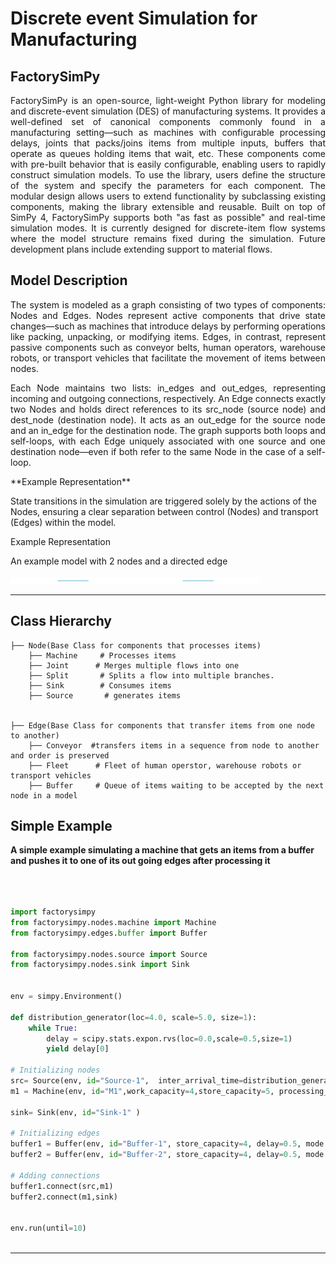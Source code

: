 
# Discrete event Simulation for Manufacturing
## FactorySimPy
<p style="text-align: justify;">
FactorySimPy is an open-source, light-weight Python library for modeling and discrete-event simulation (DES) of manufacturing systems. It provides a well-defined set of canonical components commonly found in a manufacturing setting—such as machines with configurable processing delays, joints that packs/joins items from multiple inputs, buffers that operate as queues holding items that wait, etc. These components come with pre-built behavior that is easily configurable, enabling users to rapidly construct simulation models. To use the library, users define the structure of the system and specify the parameters for each component. The modular design allows users to extend functionality by subclassing existing components, making the library extensible and reusable. Built on top of SimPy 4, FactorySimPy supports both "as fast as possible" and real-time simulation modes. It is currently designed for discrete-item flow systems where the model structure remains fixed during the simulation. Future development plans include extending support to material flows.

</p>





## Model Description
<p style="text-align: justify;">
The system is modeled as a graph consisting of two types of components: Nodes and Edges. Nodes represent active components that drive state changes—such as machines that introduce delays by performing operations like packing, unpacking, or modifying items. Edges, in contrast, represent passive components such as conveyor belts, human operators, warehouse robots, or transport vehicles that facilitate the movement of items between nodes.
</p>

<p style="text-align: justify;">
Each Node maintains two lists: in_edges and out_edges, representing incoming and outgoing connections, respectively. An Edge connects exactly two Nodes and holds direct references to its src_node (source node) and dest_node (destination node). It acts as an out_edge for the source node and an in_edge for the destination node. The graph supports both loops and self-loops, with each Edge uniquely associated with one source and one destination node—even if both refer to the same Node in the case of a self-loop.
</p>
**Example Representation**

State transitions in the simulation are triggered solely by the actions of the Nodes, ensuring a clear separation between control (Nodes) and transport (Edges) within the model.
</p>


<p style="bold: justify;">Example Representation</p>

An example model with 2 nodes and a directed edge

<!--- ![Alt text](images/gr_2nodes.jpg) --->
<img src="images/gr_2nodes.jpg" alt="System Architecture Diagram showing Nodes and Edges" width="400" height="10"/>


---


## **Class Hierarchy**
```
├── Node(Base Class for components that processes items)
    ├── Machine     # Processes items 
    ├── Joint      # Merges multiple flows into one
    ├── Split       # Splits a flow into multiple branches.
    ├── Sink        # Consumes items
    ├── Source       # generates items
  

├── Edge(Base Class for components that transfer items from one node to another)
    ├── Conveyor  #transfers items in a sequence from node to another and order is preserved
    ├── Fleet      # Fleet of human operstor, warehouse robots or transport vehicles
    ├── Buffer     # Queue of items waiting to be accepted by the next node in a model

```




## **Simple Example**
**A simple example simulating a machine that gets an items from a buffer and pushes it to one of its out going edges after processing it**

```python 



import factorysimpy
from factorysimpy.nodes.machine import Machine
from factorysimpy.edges.buffer import Buffer

from factorysimpy.nodes.source import Source
from factorysimpy.nodes.sink import Sink


env = simpy.Environment()

def distribution_generator(loc=4.0, scale=5.0, size=1):
    while True:
        delay = scipy.stats.expon.rvs(loc=0.0,scale=0.5,size=1)
        yield delay[0]

# Initializing nodes
src= Source(env, id="Source-1",  inter_arrival_time=distribution_generator(),blocking=False,out_edge_selection="FIRST" )
m1 = Machine(env, id="M1",work_capacity=4,store_capacity=5, processing_delay=distribution_generator(),     in_edge_selection="FIRST",out_edge_selection="FIRST")

sink= Sink(env, id="Sink-1" )

# Initializing edges
buffer1 = Buffer(env, id="Buffer-1", store_capacity=4, delay=0.5, mode = "FIFO")
buffer2 = Buffer(env, id="Buffer-2", store_capacity=4, delay=0.5, mode = "FIFO")

# Adding connections
buffer1.connect(src,m1)
buffer2.connect(m1,sink)


env.run(until=10)



```



---


